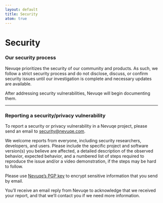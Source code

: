 ```yaml
---
layout: default
title: Security
atom: true
---
```


# Security

### Our security process

Nevuqe prioritizes the security of our community and products. As such, we follow a strict security process and do not disclose, discuss, or confirm security issues until our investigation is complete and necessary updates are available.

After addressing security vulnerabilities, Nevuqe will begin documenting them.

---

### Reporting a security/privacy vulnerability

To report a security or privacy vulnerability in a Nevuqe project, please send an email to [security@nevuqe.com](mailto:security@nevuqe.com). 

We welcome reports from everyone, including security researchers, developers, and users. Please include the specific project and software version(s) you believe are affected, a detailed description of the observed behavior, expected behavior, and a numbered list of steps required to reproduce the issue and/or a video demonstration, if the steps may be hard to follow.

Please use [Nevuqe’s PGP key](../keys/signing-key.asc) to encrypt sensitive information that you send by email.

You’ll receive an email reply from Nevuqe to acknowledge that we received your report, and that we’ll contact you if we need more information.